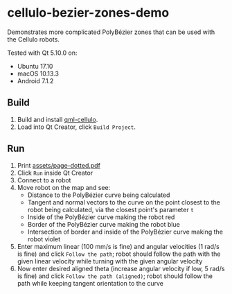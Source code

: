 cellulo-bezier-zones-demo
=========================

Demonstrates more complicated PolyBézier zones that can be used with the Cellulo robots.

Tested with Qt 5.10.0 on:

  - Ubuntu 17.10
  - macOS 10.13.3
  - Android 7.1.2

Build
-----

1. Build and install [qml-cellulo](../../).
1. Load into Qt Creator, click `Build Project`.

Run
---

1. Print [assets/page-dotted.pdf](assets/page-dotted.pdf)
1. Click `Run` inside Qt Creator
1. Connect to a robot
1. Move robot on the map and see:
    - Distance to the PolyBézier curve being calculated
    - Tangent and normal vectors to the curve on the point closest to the robot being calculated, via the closest point's parameter `t`
    - Inside of the PolyBézier curve making the robot red
    - Border of the PolyBézier curve making the robot blue
    - Intersection of border and inside of the PolyBézier curve making the robot violet
1. Enter maximum linear (100 mm/s is fine) and angular velocities (1 rad/s is fine) and click `Follow the path`; robot should follow the path with the given linear velocity while turning with the given angular velocity
1. Now enter desired aligned theta (increase angular velocity if low, 5 rad/s is fine) and click `Follow the path (aligned)`; robot should follow the path while keeping tangent orientation to the curve

